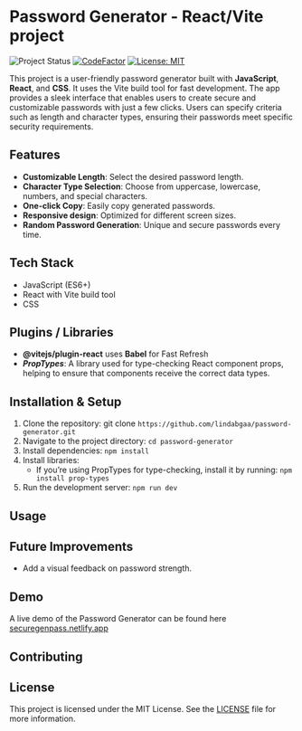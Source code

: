 # Password Generator - React/Vite project

![Project Status](https://img.shields.io/badge/Project%20Status-In%20Progress-orange)
[![CodeFactor](https://www.codefactor.io/repository/github/lindabgaa/password-generator/badge)](https://www.codefactor.io/repository/github/lindabgaa/password-generator)
[![License: MIT](https://img.shields.io/badge/License-MIT-blue)](LICENSE)

This project is a user-friendly password generator built with **JavaScript**, **React**, and **CSS**. It uses the Vite build tool for fast development. The app provides a sleek interface that enables users to create secure and customizable passwords with just a few clicks. Users can specify criteria such as length and character types, ensuring their passwords meet specific security requirements.

## Features

- **Customizable Length**: Select the desired password length.
- **Character Type Selection**: Choose from uppercase, lowercase, numbers, and special characters.
- **One-click Copy**: Easily copy generated passwords.
- **Responsive design**: Optimized for different screen sizes.
- **Random Password Generation**: Unique and secure passwords every time.

## Tech Stack

- JavaScript (ES6+)
- React with Vite build tool
- CSS

## Plugins / Libraries

- **@vitejs/plugin-react** uses **Babel** for Fast Refresh
- **_PropTypes_**: A library used for type-checking React component props, helping to ensure that components receive the correct data types.

## Installation & Setup

1. Clone the repository: git clone `https://github.com/lindabgaa/password-generator.git`
2. Navigate to the project directory: `cd password-generator`
3. Install dependencies: `npm install`
4. Install libraries:
   - If you’re using PropTypes for type-checking, install it by running: `npm install prop-types`
5. Run the development server: `npm run dev`

## Usage

## Future Improvements

- Add a visual feedback on password strength.

## Demo

A live demo of the Password Generator can be found here [securegenpass.netlify.app](https://securegenpass.netlify.app/)

## Contributing

## License

This project is licensed under the MIT License. See the [LICENSE](LICENSE) file for more information.
